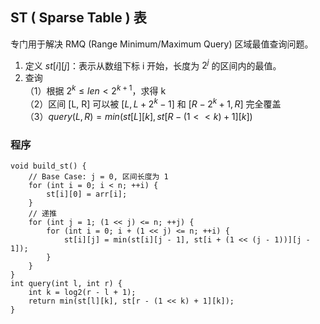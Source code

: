 ## ST ( Sparse Table ) 表
专门用于解决 RMQ (Range Minimum/Maximum Query) 区域最值查询问题。
1. 定义 $st[i][j]$：表示从数组下标 i 开始，长度为 $2 ^j$ 的区间内的最值。
2. 查询\
（1）根据 $2^k \le len < 2^{k+1}$，求得 k\
（2）区间 [L, R] 可以被 $[L,L+2^k-1]$ 和 $[R-2^k+1,R]$ 完全覆盖\
（3）$query(L, R) = min(st[L][k], st[R - (1 << k) + 1][k])$
### 程序
```
void build_st() {
    // Base Case: j = 0, 区间长度为 1
    for (int i = 0; i < n; ++i) {
        st[i][0] = arr[i];
    }
    // 递推
    for (int j = 1; (1 << j) <= n; ++j) {
        for (int i = 0; i + (1 << j) <= n; ++i) {
            st[i][j] = min(st[i][j - 1], st[i + (1 << (j - 1))][j - 1]);
        }
    }
}
int query(int l, int r) {
    int k = log2(r - l + 1);
    return min(st[l][k], st[r - (1 << k) + 1][k]);
}
```